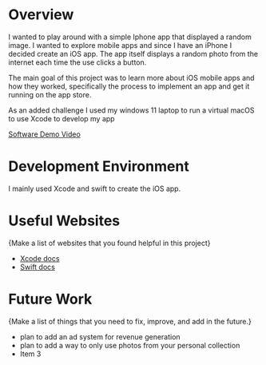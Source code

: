 # Overview

I wanted to play around with a simple Iphone app that displayed a random image. I wanted to explore mobile apps and since I have an iPhone I decided create an iOS app. The app itself displays a random photo from the internet each time the use clicks a button.

The main goal of this project was to learn more about iOS mobile apps and how they worked, specifically the process to implement an app and get it running on the app store.

As an added challenge I used my windows 11 laptop to run a virtual macOS to use Xcode to develop my app

[Software Demo Video](http://youtube.link.goes.here)

# Development Environment

I mainly used Xcode and swift to create the iOS app.
# Useful Websites

{Make a list of websites that you found helpful in this project}
* [Xcode docs](https://developer.apple.com/documentation/xcode)
* [Swift docs](https://www.swift.org/documentation/)

# Future Work

{Make a list of things that you need to fix, improve, and add in the future.}
* plan to add an ad system for revenue generation
* plan to add a way to only use photos from your personal collection
* Item 3
